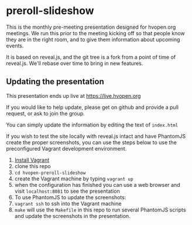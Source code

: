 # preroll-slideshow


This is the monthly pre-meeting presentation designed for hvopen.org
meetings. We run this prior to the meeting kicking off so that people
know they are in the right room, and to give them information about
upcoming events.

It is based on reveal.js, and the git tree is a fork from a point of time
of reveal.js. We'll rebase over time to bring in new features.

## Updating the presentation

This presentation ends up live at https://live.hvopen.org

If you would like to help update, please get on github and provide a
pull request, or ask to join the group.

You can simply update the information by editing the text of `index.html`

If you wish to test the site locally with reveal.js intact and have PhantomJS create the proper screenshots, you can use the steps below to use the preconfigured Vagrant development environment.

1. [Install Vagrant](https://docs.vagrantup.com/v2/installation/index.html)
2. clone this repo
3. `cd hvopen-preroll-slideshow`
4. create the Vagrant machine by typing `vagrant up`
5. when the configuration has finished you can use a web browser and visit `localhost:8081` to see the presentation
6. To use PhantomJS to update the screenshots:
  1. `vagrant ssh` to ssh into the Vagrant machine
  2.  `make` will use the `Makefile` in this repo to run several PhantomJS scripts and update the screenshots in the presentation.
